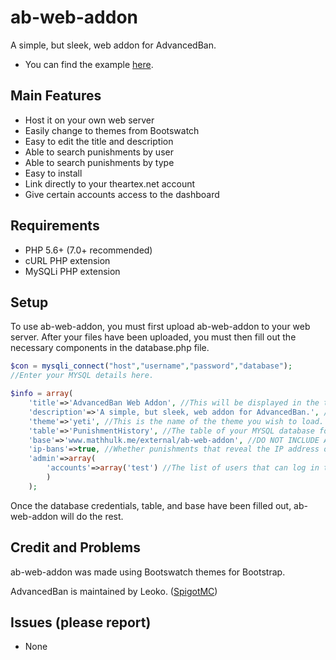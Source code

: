 # ab-web-addon
A simple, but sleek, web addon for AdvancedBan.
- You can find the example [here](https://mathhulk.me/external/ab-web-addon).

## Main Features
- Host it on your own web server
- Easily change to themes from Bootswatch
- Easy to edit the title and description
- Able to search punishments by user
- Able to search punishments by type
- Easy to install
- Link directly to your theartex.net account
- Give certain accounts access to the dashboard

## Requirements
- PHP 5.6+ (7.0+ recommended)
- cURL PHP extension
- MySQLi PHP extension

## Setup
To use ab-web-addon, you must first upload ab-web-addon to your web server.
After your files have been uploaded, you must then fill out the necessary components in the database.php file.
```php
$con = mysqli_connect("host","username","password","database");
//Enter your MYSQL details here.

$info = array(
	'title'=>'AdvancedBan Web Addon', //This will be displayed in the title, main jumbotron, and navigation bar. (string)
	'description'=>'A simple, but sleek, web addon for AdvancedBan.', //This will be displayed under the title on all pages. (string)
	'theme'=>'yeti', //This is the name of the theme you wish to load. You can find a list of compatible themes at http://bootswatch.com/. (string)
	'table'=>'PunishmentHistory', //The table of your MYSQL database for which punishments are saved. (string)
	'base'=>'www.mathhulk.me/external/ab-web-addon', //DO NOT INCLUDE A TRAILING SLASH. The URL at which ab-web-addon is located. (string)
	'ip-bans'=>true, //Whether punishments that reveal the IP address of players will be shown. (boolean)
	'admin'=>array(
		'accounts'=>array('test') //The list of users that can log in to the dashboard. These must be active accounts from https://theartex.net. (array) (string)
		)
	);
```
Once the database credentials, table, and base have been filled out, ab-web-addon will do the rest.

## Credit and Problems
ab-web-addon was made using Bootswatch themes for Bootstrap.

AdvancedBan is maintained by Leoko. ([SpigotMC](https://www.spigotmc.org/resources/advancedban.8695/))

## Issues (please report)
- None

